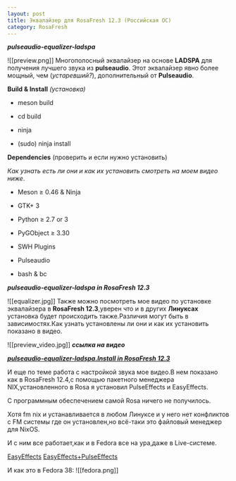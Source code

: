```yaml
---
layout: post
title: Эквалайзер для RosaFresh 12.3 (Российская ОС)
category: RosaFresh
---
```


***pulseaudio-equalizer-ladspa***

![[preview.png]]
Многополосный эквалайзер на основе **LADSPA** для получения лучшего звука из **pulseaudio**. Этот  эквалайзер явно более мощный, чем (*устаревший?*), дополнительный от **Pulseaudio**.

**Build & Install** *(установка)*

- meson build

- cd build

- ninja

- (sudo) ninja install

**Dependencies** (проверить и если нужно установить)

*Как узнать есть ли они и как их установить смотреть на моем видео ниже*.

- Meson ≥ 0.46 & Ninja

- GTK+ 3

- Python ≥ 2.7 or 3

- PyGObject ≥ 3.30

- SWH Plugins

- Pulseaudio

- bash & bc

***pulseaudio-equalizer-ladspa in RosaFresh 12.3***

![[equalizer.jpg]]
Также можно посмотреть мое видео по установке эквалайзера в **RosaFresh 12.3**,уверен что и в других  **Линуксах** установка будет происходить также.Различия могут быть в зависимостях.Как узнать установлены ли они и как их установить показано в видео.

![[preview_video.jpg]]
 ***ссылка на видео***

<a class="red" href="https://disk.yandex.ru/i/t2sI-ExPTEo0jw" target="_blank" >***pulseaudio-equalizer-ladspa.Install in RosaFresh 12.3***</a> 

И еще по теме работа с настройкой звука мое видео.В нем показано как в RosaFresh 12.4,с помощью пакетного менеджера NIX,установленного в Rosa я установил PulseEffects и EasyEffects.

С программным обеспечением самой Rosa ничего не получилось.

Хотя  fm nix и устанавливается в любом Линуксе и у него нет конфликтов с FM системы где он установлен,но всё-таки это файловый менеджер для NixOS.

И с ним все работает,как и в Fedora все на ура,даже в Live-системе.

[EasyEffects](https://disk.yandex.ru/i/uOyxXlpUKHMjZg)
[EasyEffects+PulseEffects](https://disk.yandex.ru/i/48lQcLP19_MoPA)

И как это в Fedora 38:
![[fedora.png]]
